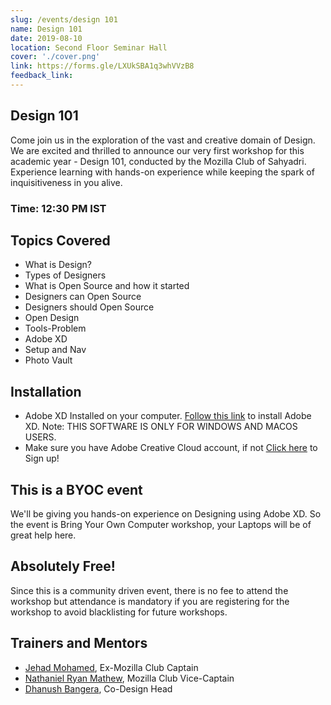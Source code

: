 ```yaml
---
slug: /events/design 101
name: Design 101
date: 2019-08-10
location: Second Floor Seminar Hall
cover: './cover.png'
link: https://forms.gle/LXUkSBA1q3whVVzB8
feedback_link: 
---
```

## Design 101
Come join us in the exploration of the vast and creative domain of Design. We are excited and thrilled to announce our very first workshop for this academic year - Design 101, conducted by the Mozilla Club of Sahyadri. Experience learning with hands-on experience while keeping the spark of inquisitiveness in you alive.
### Time: 12:30 PM IST

## Topics Covered
- What is Design?
- Types of Designers
- What is Open Source and how it started
- Designers can Open Source
- Designers should Open Source
- Open Design
- Tools-Problem
- Adobe XD
- Setup and Nav
- Photo Vault

## Installation
- Adobe XD Installed on your computer. [Follow this link](https://www.adobe.com/in/products/xd.html) to install Adobe XD. Note: THIS SOFTWARE IS ONLY FOR WINDOWS AND MACOS USERS.
- Make sure you have Adobe Creative Cloud account, if not [Click here](https://adobe.ly/2YZ2pSl) to Sign up!

## This is a BYOC event
We'll be giving you hands-on experience on Designing using Adobe XD. So the event is Bring Your Own Computer workshop, your Laptops will be of great help here.

## Absolutely Free!
Since this is a community driven event, there is no fee to attend the workshop but attendance is mandatory if you are registering for the workshop to avoid blacklisting for future workshops.

## Trainers and Mentors
- [Jehad Mohamed](https://github.com/imhighoncoffee), Ex-Mozilla Club Captain
- [Nathaniel Ryan Mathew](https://github.com/nathanielmathew), Mozilla Club Vice-Captain
- [Dhanush Bangera](https://github.com/Dhanush-Bangera), Co-Design Head
